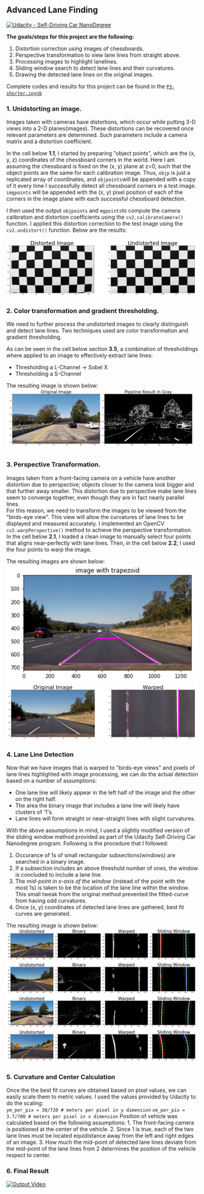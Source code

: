 ## Advanced Lane Finding
[![Udacity - Self-Driving Car NanoDegree](https://s3.amazonaws.com/udacity-sdc/github/shield-carnd.svg)](http://www.udacity.com/drive)


**The goals/steps for this project are the following:**
1. Distortion correction using images of chessboards.
2. Perspective transformation to view lane lines from straight above.
3. Processing images to highlight lanelines.
4. Sliding window search to detect lane lines and their curvatures.
5. Drawing the detected lane lines on the original images.

Complete codes and results for this project can be found in the  [`P3-shorter.ipynb`](https://github.com/kwonjh90/SDCND-AdvancedLaneFinding/blob/master/P3-shorter.ipynb)

### 1. Unidstorting an image.
Images taken with cameras have distortions, which occur while putting 3-D views into a 2-D planes(images). These distortions can be recovered once relevant parameters are determined. Such parameters include a camera matrix and a distortion coefficient.

In the cell below **1.1**, I started by preparing "object points", which are the (x, y, z) coordinates of the chessboard corners in the world. Here I am assuming the chessboard is fixed on the (x, y) plane at z=0, such that the object points are the same for each calibration image. Thus, `objp` is just a replicated array of coordinates, and `objpoints`will be appended with a copy of it every time I successfully detect all chessboard corners in a test image. `imgpoints` will be appended with the (x, y) pixel position of each of the corners in the image plane with each successful chessboard detection.

I then used the output `objpoints` and `mgpoints`to compute the camera calibration and distortion coefficients using the `cv2.calibrateCamera()` function. I applied this distortion correction to the test image using the `cv2.undistort()` function.
Below are the results:  

![chessboard_undistort](./report_images/q1_1.png)

### 2. Color transformation and gradient thresholding.
We need to further process the undistorted images to clearly distinguish and detect lane lines. Two techniques used are color transformation and gradient thresholding.

As can be seen in the cell below section **3.5**, a combination of thresholdings where applied to an image to effectively extract lane lines:  
* Thresholding a L-Channel -> Sobel X
* Thresholding a S-Channel

The resulting image is shown below:  
![transformation_binary](./report_images/q2_1.png)

### 3. Perspective Transformation.
Images taken from a front-facing camera on a vehicle have another distortion due to perspective; objects closer to the camera look bigger and that further away smaller. This distortion due to perspective make lane lines seem to converge together, even though they are in fact nearly parallel lines.  
For this reason, we need to transform the images to be viewed from the "birds-eye view". This view will allow the curvatures of lane lines to be displayed and measured accurately. I implemented an OpenCV `cv2.warpPerspective()` method to achieve the perspective transformation.  
In the cell below **2.1**, I loaded a clean image to manually select four points that aligns near-perfectly with lane lines. Then, in the cell below  **2.2**, I used the four points to warp the image.

The resulting images are shown below:  
![before_warp](./report_images/q3_1.png)  
![after_warp](./report_images/q3_2.png)  

### 4. Lane Line Detection
Now that we have images that is warped to "birds-eye views" and pixels of lane lines highlighted with image processing, we can do the actual detection based on a number of assumptions:
* One lane line will likely appear in the left half of the image and the other on the right half.
* The area the binary image that includes a lane line will likely have clusters of '1's.
* Lane lines will form straight or near-straight lines with slight curvatures.  

With the above assumptions in mind, I used a slightly modified version of the sliding window method provided as part of the Udacity Self-Driving Car Nanodegree program. Following is the procedure that I followed:
1. Occurance of 1s of small rectangular subsections(windows) are searched in a binary image.
2. If a subsection includes an above threshold number of ones, the window is concluded to include a lane line.
3. The *mid-point in x-axis of the window* (instead of the point with the most 1s) is taken to be the location of the lane line within the window. This small tweak from the original method prevented the fitted-curve from having odd curvatures.
4. Once (x, y) coordinates of detected lane lines are gathered, best fit curves are generated.

The resulting image is shown below:  
![sliding_window](./report_images/q4_1.png)

### 5. Curvature and Center Calculation
Once the the best fit curves are obtained based on pixel values, we can easily scale them to metric values. I used the values provided by Udacity to do the scaling:   
`ym_per_pix = 30/720 # meters per pixel in y dimension`
`xm_per_pix = 3.7/700 # meters per pixel in x dimension`
Position of vehicle was calculated based on the following assumptions:
    1. The front-facing camera is positioned at the center of the vehicle.
    2. Since 1 is true, each of the two lane lines must be located equidistance away from the left and right edges of an image.
    3. How much the mid-point of detected lane lines  deviate from the mid-point of the lane lines from 2 determines the position of the vehicle respect to center.

### 6. Final Result
[![Output Video](https://www.youtube.com/watch?v=PqnN5UlK5xs/0.jpg)](https://www.youtube.com/watch?v=PqnN5UlK5xs)
